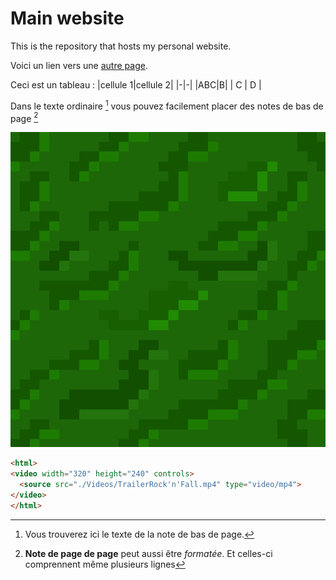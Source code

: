 # Main website
This is the repository that hosts my personal website.

Voici un lien vers une [autre page](./another-page.md).

Ceci est un tableau :
|cellule 1|cellule 2|
|-|-|
|ABC|B|
|    C    |    D    |

Dans le texte ordinaire [^1] vous pouvez facilement placer des notes de bas de page [^2]

[![Voici une image à regarder :](./Images/RatAttack_1.png)](./Images/Slacken_1.png)

```html
<html>
<video width="320" height="240" controls>
  <source src="./Videos/TrailerRock'n'Fall.mp4" type="video/mp4">
</video>
</html>
```


[^1]: Vous trouverez ici le texte de la note de bas de page.
 [^2]: **Note de page de page** peut aussi être *formatée*.
Et celles-ci comprennent même plusieurs lignes
